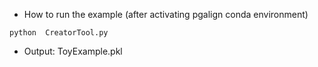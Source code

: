 - How to run the example (after activating pgalign conda environment)<br/>

```
python  CreatorTool.py
```

- Output: ToyExample.pkl<br/>